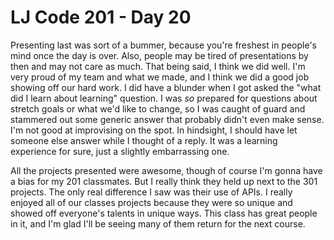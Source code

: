# LJ Code 201 - Day 20

Presenting last was sort of a bummer, because you're freshest in people's mind once the day is over. Also, people may be tired of presentations by then and may not care as much. That being said, I think we did well. I'm very proud of my team and what we made, and I think we did a good job showing off our hard work. I did have a blunder when I got asked the "what did I learn about learning" question. I was *so* prepared for questions about stretch goals or what we'd like to change, so I was caught of guard and stammered out some generic answer that probably didn't even make sense. I'm not good at improvising on the spot. In hindsight, I should have let someone else answer while I thought of a reply. It was a learning experience for sure, just a slightly embarrassing one.

All the projects presented were awesome, though of course I'm gonna have a bias for my 201 classmates. But I really think they held up next to the 301 projects. The only real difference I saw was their use of APIs. I really enjoyed all of our classes projects because they were so unique and showed off everyone's talents in unique ways. This class has great people in it, and I'm glad I'll be seeing many of them return for the next course.
